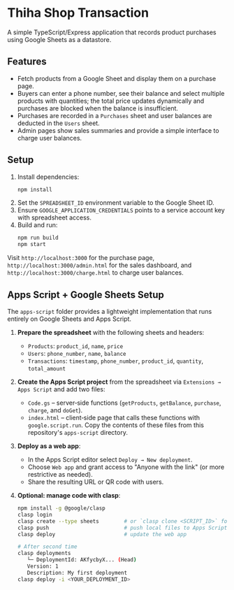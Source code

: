 # Thiha Shop Transaction

A simple TypeScript/Express application that records product purchases using Google Sheets as a datastore.

## Features

- Fetch products from a Google Sheet and display them on a purchase page.
- Buyers can enter a phone number, see their balance and select multiple products with quantities; the total price updates dynamically and purchases are blocked when the balance is insufficient.
- Purchases are recorded in a `Purchases` sheet and user balances are deducted in the `Users` sheet.
- Admin pages show sales summaries and provide a simple interface to charge user balances.

## Setup

1. Install dependencies:
   ```sh
   npm install
   ```
2. Set the `SPREADSHEET_ID` environment variable to the Google Sheet ID.
3. Ensure `GOOGLE_APPLICATION_CREDENTIALS` points to a service account key with spreadsheet access.
4. Build and run:
   ```sh
   npm run build
   npm start
   ```

Visit `http://localhost:3000` for the purchase page, `http://localhost:3000/admin.html` for the sales dashboard, and `http://localhost:3000/charge.html` to charge user balances.

## Apps Script + Google Sheets Setup

The `apps-script` folder provides a lightweight implementation that runs entirely on Google Sheets and Apps Script.

1. **Prepare the spreadsheet** with the following sheets and headers:
   - `Products`: `product_id`, `name`, `price`
   - `Users`: `phone_number`, `name`, `balance`
   - `Transactions`: `timestamp`, `phone_number`, `product_id`, `quantity`, `total_amount`

2. **Create the Apps Script project** from the spreadsheet via `Extensions → Apps Script` and add two files:
   - `Code.gs` – server‑side functions (`getProducts`, `getBalance`, `purchase`, `charge`, and `doGet`).
   - `index.html` – client‑side page that calls these functions with `google.script.run`.
   Copy the contents of these files from this repository's `apps-script` directory.

3. **Deploy as a web app**:
   - In the Apps Script editor select `Deploy → New deployment`.
   - Choose `Web app` and grant access to "Anyone with the link" (or more restrictive as needed).
   - Share the resulting URL or QR code with users.

4. **Optional: manage code with clasp**:
   ```sh
   npm install -g @google/clasp
   clasp login
   clasp create --type sheets        # or `clasp clone <SCRIPT_ID>` for existing projects
   clasp push                        # push local files to Apps Script
   clasp deploy                      # update the web app

   # After second time
   clasp deployments
      └─ DeploymentId: AKfycbyX... (Head)
      Version: 1
      Description: My first deployment
   clasp deploy -i <YOUR_DEPLOYMENT_ID>
   ```
